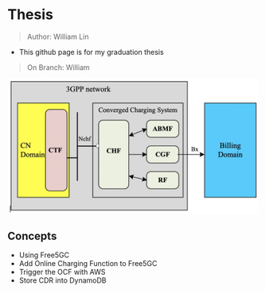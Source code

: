 # Thesis
> Author: William Lin

* This github page is for my graduation thesis

> On Branch: William

<img src="image/converged_arch.jpg"/>

## Concepts
* Using Free5GC
* Add Online Charging Function to Free5GC
* Trigger the OCF with AWS
* Store CDR into DynamoDB